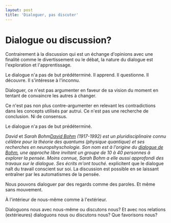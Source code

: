 ```yaml
---
layout: post
title: 'Dialoguer, pas discuter'
---
```


# Dialogue ou discussion?

Contrairement à la discussion qui est un échange d'opinions avec une
finalité comme le divertissement ou le débat, la nature du dialogue est
l'exploration et l'apprentissage.

Le dialogue n'a pas de but prédéterminé. Il apprend. Il questionne. Il
découvre. Il s'intéresse à l'inconnu.

Dialoguer, ce n'est pas argumenter en faveur de sa vision du moment en
tentant de convaincre les autres à changer.

Ce n'est pas non plus contre-argumenter en relevant les contradictions
dans les concepts utilisés par autrui. Ce n'est pas une recherche de
conclusion. Ni de consensus.

Le dialogue n'a pas de but prédéterminé.

*David* et *Sarah Bohm<span class="sidenote">[David
Bohm](https://fr.wikipedia.org/wiki/David_Bohm) (1917-1992) est un
pluridisciplinaire connu célèbre pour la théorie des quantums (physique
quantique) et ses recherches en neuropshyschologie. Son nom est à
l'origine du [dialogue de
Bohm](http://www.david-bohm.net/dialogue/%0A%20%20%20%20%20%20%20%20%20%20%20%20%20%20%20%20),
une approche libre invitant un groupe de 10 à 40 personnes à explorer la
pensée. Moins connue, Sarah Bohm a elle aussi approfondi des travaux sur
le dialogue. Ses écrits m'ont touché. </span>* explicitent que le
dialogue naît du travail conscient sur soi. La discussion est possible
en se laissant entraîner par les automatismes de la pensée.

Nous pouvons dialoguer par des regards comme des paroles. Et même sans
mouvement.

À l'intérieur de nous-même comme à l'extérieur.

Dialoguons nous avec nous-même ou discutons nous? Et avec nos relations
(extérieures) dialoguons nous ou discutons nous? Que favorisons nous?



